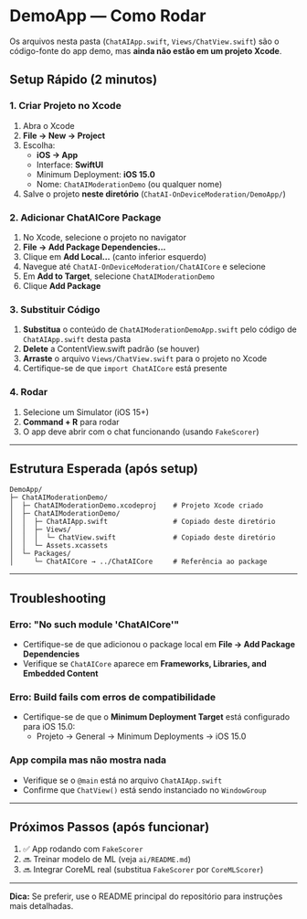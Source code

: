 # DemoApp — Como Rodar

Os arquivos nesta pasta (`ChatAIApp.swift`, `Views/ChatView.swift`) são o código-fonte do app demo,
mas **ainda não estão em um projeto Xcode**.

## Setup Rápido (2 minutos)

### 1. Criar Projeto no Xcode

1. Abra o Xcode
2. **File → New → Project**
3. Escolha:
   - **iOS → App**
   - Interface: **SwiftUI**
   - Minimum Deployment: **iOS 15.0**
   - Nome: `ChatAIModerationDemo` (ou qualquer nome)
4. Salve o projeto **neste diretório** (`ChatAI-OnDeviceModeration/DemoApp/`)

### 2. Adicionar ChatAICore Package

1. No Xcode, selecione o projeto no navigator
2. **File → Add Package Dependencies...**
3. Clique em **Add Local...** (canto inferior esquerdo)
4. Navegue até `ChatAI-OnDeviceModeration/ChatAICore` e selecione
5. Em **Add to Target**, selecione `ChatAIModerationDemo`
6. Clique **Add Package**

### 3. Substituir Código

1. **Substitua** o conteúdo de `ChatAIModerationDemoApp.swift` pelo código de `ChatAIApp.swift` desta pasta
2. **Delete** a ContentView.swift padrão (se houver)
3. **Arraste** o arquivo `Views/ChatView.swift` para o projeto no Xcode
4. Certifique-se de que `import ChatAICore` está presente

### 4. Rodar

1. Selecione um Simulator (iOS 15+)
2. **Command + R** para rodar
3. O app deve abrir com o chat funcionando (usando `FakeScorer`)

---

## Estrutura Esperada (após setup)

```
DemoApp/
├─ ChatAIModerationDemo/
│  ├─ ChatAIModerationDemo.xcodeproj    # Projeto Xcode criado
│  ├─ ChatAIModerationDemo/
│  │  ├─ ChatAIApp.swift                # Copiado deste diretório
│  │  ├─ Views/
│  │  │  └─ ChatView.swift              # Copiado deste diretório
│  │  └─ Assets.xcassets
│  └─ Packages/
│     └─ ChatAICore → ../ChatAICore     # Referência ao package
```

---

## Troubleshooting

### Erro: "No such module 'ChatAICore'"
- Certifique-se de que adicionou o package local em **File → Add Package Dependencies**
- Verifique se `ChatAICore` aparece em **Frameworks, Libraries, and Embedded Content**

### Erro: Build fails com erros de compatibilidade
- Certifique-se de que o **Minimum Deployment Target** está configurado para iOS 15.0:
  - Projeto → General → Minimum Deployments → iOS 15.0

### App compila mas não mostra nada
- Verifique se o `@main` está no arquivo `ChatAIApp.swift`
- Confirme que `ChatView()` está sendo instanciado no `WindowGroup`

---

## Próximos Passos (após funcionar)

1. ✅ App rodando com `FakeScorer`
2. 🔜 Treinar modelo de ML (veja `ai/README.md`)
3. 🔜 Integrar CoreML real (substitua `FakeScorer` por `CoreMLScorer`)

---

**Dica:** Se preferir, use o README principal do repositório para instruções mais detalhadas.
